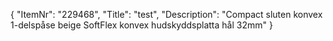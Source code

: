{
  "ItemNr": "229468",
  "Title": "test",
  "Description": "Compact sluten konvex 1-delspåse beige SoftFlex konvex hudskyddsplatta hål 32mm"
}